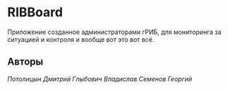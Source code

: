 # RIBBoard
Приложение созданное администраторами гРИБ, для мониторинга за ситуацией и контроля и вообще вот это вот всё.

## Авторы
*Потолицын Дмитрий*
*Глыбович Владислав*
*Семенов Георгий*

